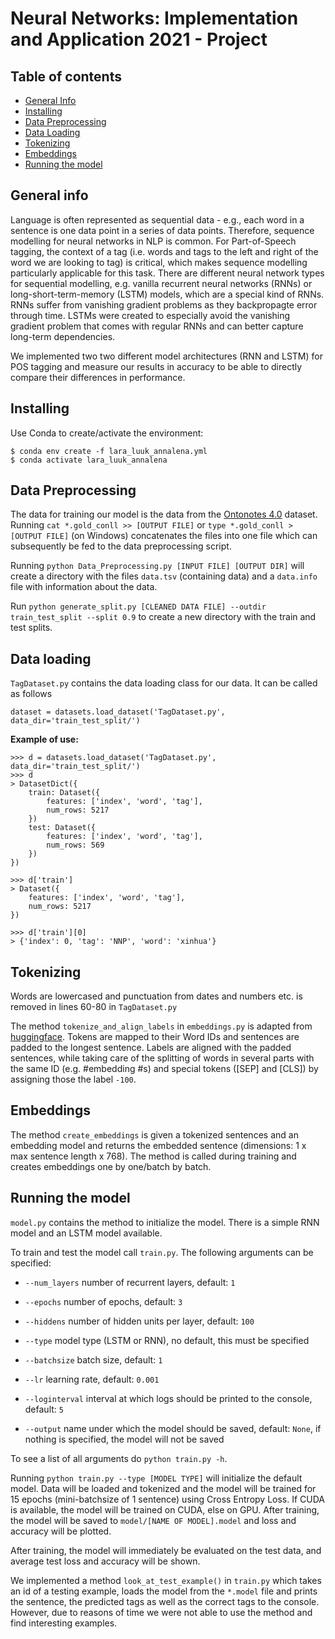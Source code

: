 # Neural Networks: Implementation and Application 2021 - Project


## Table of contents
* [General Info](#general-info)
* [Installing](#installing)
* [Data Preprocessing](#data-Preprocessing)
* [Data Loading](#data-loading)
* [Tokenizing](#tokenizing)
* [Embeddings](#embeddings)
* [Running the model](#running-the-model)

## General info

Language is often represented as sequential data - e.g., each word in a sentence is one data point in a series of data points. Therefore, sequence modelling for neural networks in NLP is common. For Part-of-Speech tagging, the context of a tag (i.e. words and tags to the left and right of the word we are looking to tag) is critical, which makes sequence modelling particularly applicable for this task. 
There are different neural network types for sequential modelling, e.g. vanilla recurrent neural networks (RNNs)  or long-short-term-memory (LSTM) models, which are a special kind of RNNs. RNNs suffer from vanishing gradient problems as they backpropagte error through time. LSTMs were created to especially avoid the vanishing gradient problem that comes with regular RNNs and can better capture long-term dependencies.

We implemented two two different model architectures (RNN and LSTM) for POS tagging and measure our results in accuracy to be able to directly compare their differences in performance.

## Installing

Use Conda to create/activate the environment:
```
$ conda env create -f lara_luuk_annalena.yml
$ conda activate lara_luuk_annalena
```

## Data Preprocessing

The data for training our model is the data from the [Ontonotes 4.0](https://catalog.ldc.upenn.edu/LDC2011T03) dataset. Running `cat *.gold_conll >> [OUTPUT FILE]` or `type *.gold_conll > [OUTPUT FILE]` (on Windows) concatenates the files into one file which can subsequently be fed to the data preprocessing script.

Running `python Data_Preprocessing.py [INPUT FILE] [OUTPUT DIR]` will create a directory with the files `data.tsv` (containing data) and a `data.info` file with information about the data.

Run `python generate_split.py [CLEANED DATA FILE] --outdir train_test_split --split 0.9` to create a new directory with the train and test splits.

## Data loading

`TagDataset.py` contains the data loading class for our data. It can be called as follows

`dataset = datasets.load_dataset('TagDataset.py', data_dir='train_test_split/')`

**Example of use:**
```
>>> d = datasets.load_dataset('TagDataset.py', data_dir='train_test_split/')
>>> d
> DatasetDict({
    train: Dataset({
        features: ['index', 'word', 'tag'],
        num_rows: 5217
    })
    test: Dataset({
        features: ['index', 'word', 'tag'],
        num_rows: 569
    })
})

>>> d['train']
> Dataset({
    features: ['index', 'word', 'tag'],
    num_rows: 5217
})

>>> d['train'][0]
> {'index': 0, 'tag': 'NNP', 'word': 'xinhua'}

```


## Tokenizing

Words are lowercased and punctuation from dates and numbers etc. is removed in lines 60-80 in `TagDataset.py`

The method `tokenize_and_align_labels` in `embeddings.py` is adapted from [huggingface](https://github.com/huggingface/transformers/blob/master/examples/token-classification/run_ner.py). Tokens are mapped to their Word IDs and sentences are padded to the longest sentence. Labels are aligned with the padded sentences, while taking care of the splitting of words in several parts with the same ID (e.g. #embedding #s) and special tokens ([SEP] and [CLS]) by assigning those the label `-100`. 

## Embeddings

The method `create_embeddings` is given a tokenized sentences and an embedding model and returns the embedded sentence (dimensions: 1 x max sentence length x 768). The method is called during training and creates embeddings one by one/batch by batch. 

## Running the model

`model.py` contains the method to initialize the model. There is a simple RNN model and an LSTM model available.

To train and test the model call `train.py`. The following arguments can be specified:

- `--num_layers`   number of recurrent layers, default: `1`

- `--epochs`       number of epochs, default: `3`

- `--hiddens`      number of hidden units per layer, default: `100`

- `--type`         model type (LSTM or RNN), no default, this must be specified

- `--batchsize`   batch size, default: `1`

- `--lr`          learning rate, default: `0.001`

- `--loginterval` interval at which logs should be printed to the console, default: `5`

-  `--output`      name under which the model should be saved, default: `None`, if nothing is specified, the model will not be saved

To see a list of all arguments do `python train.py -h`. 

Running `python train.py --type [MODEL TYPE]` will initialize the default model. Data will be loaded and tokenized and the model will be trained for 15 epochs (mini-batchsize of 1 sentence) using Cross Entropy Loss. If CUDA is available, the model will be trained on CUDA, else on GPU. After training, the model will be saved to `model/[NAME OF MODEL].model` and loss and accuracy will be plotted. 

After training, the model will immediately be evaluated on the test data, and average test loss and accuracy will be shown.

We implemented a method `look_at_test_example()` in `train.py` which takes an id of a testing example, loads the model from the `*.model` file and prints the sentence, the predicted tags as well as the correct tags to the console. However, due to reasons of time we were not able to use the method and find interesting examples.
